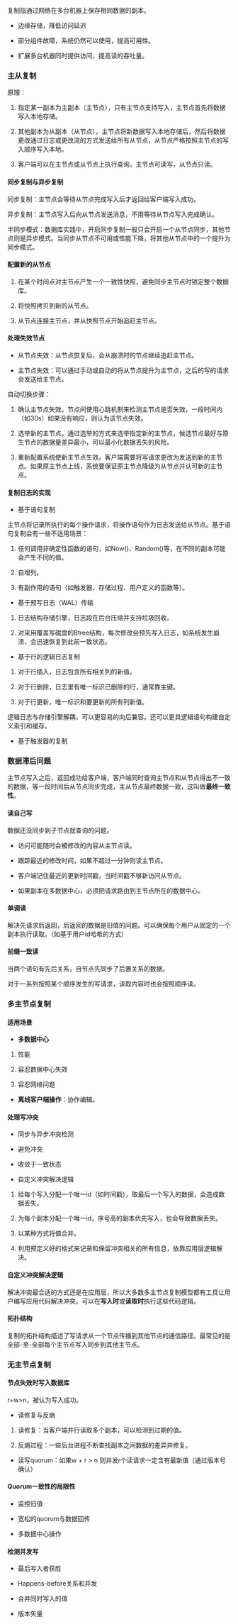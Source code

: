 复制指通过网络在多台机器上保存相同数据的副本。

- 边缘存储，降低访问延迟

- 部分组件故障，系统仍然可以使用，提高可用性。

- 扩展多台机器同时提供访问，提高读的吞吐量。

### 主从复制

原理：

1. 指定某一副本为主副本（主节点），只有主节点支持写入，主节点首先将数据写入本地存储。

2. 其他副本为从副本（从节点），主节点将新数据写入本地存储后，然后将数据更改通过日志或更改流的方式发送给所有从节点，从节点严格按照主节点的写入顺序写入本地。

3. 客户端可以在主节点或从节点上执行查询，主节点可读写，从节点只读。

#### 同步复制与异步复制

同步复制：主节点会等待从节点完成写入后才返回给客户端写入成功。

异步复制：主节点写入后向从节点发送消息，不用等待从节点写入完成确认。

半同步模式：数据库实践中，开启同步复制一般只会开启一个从节点同步，其他节点则是异步模式。当同步从节点不可用或性能下降，将其他从节点中的一个提升为同步模式。

#### 配置新的从节点

1. 在某个时间点对主节点产生一个一致性快照，避免同步主节点时锁定整个数据库。

2. 将快照拷贝到新的从节点。

3. 从节点连接主节点，并从快照节点开始追赶主节点。

#### 处理失效节点

- 从节点失效：从节点恢复后，会从崩溃时的节点继续追赶主节点。

- 主节点失效：可以通过手动或自动的将从节点提升为主节点，之后的写的请求会发送给主节点。

自动切换步骤：

1. 确认主节点失效。节点间使用心跳机制来检测主节点是否失效，一段时间内（如30s）如果没有响应，则认为该节点失效。

2. 选举新的主节点。通过选举的方式来选举指定新的主节点，候选节点最好与原生节点的数据量差异最小，可以最小化数据丢失的风险。

3. 重新配置系统使新主节点生效。客户端需要将写请求更改为发送到新的主节点。如果原主节点上线，系统要保证原主节点降级为从节点并认可新的主节点。

#### 复制日志的实现

- 基于语句复制

主节点将记录所执行的每个操作请求，将操作语句作为日志发送给从节点。基于语句复制会有一些不适用场景：

1. 任何调用非确定性函数的语句，如Now()、Random()等，在不同的副本可能会产生不同的值。

2. 自增列。

3. 有副作用的语句（如触发器、存储过程、用户定义的函数等）。

- 基于预写日志（WAL）传输

1. 日志结构存储引擎，日志段在后台压缩并支持垃圾回收。

2. 对采用覆盖写磁盘的Btree结构，每次修改会预先写入日志，如系统发生崩溃，会迅速恢复到此前一致状态。

- 基于行的逻辑日志复制

1. 对于行插入，日志包含所有相关列的新值。

2. 对于行删除，日志里有唯一标识已删除的行，通常靠主键。

3. 对于行更新，唯一标识和要更新的所有列新值。

逻辑日志与存储引擎解耦，可以更容易的向后兼容。还可以更具逻辑语句构建自定义索引和缓存。

- 基于触发器的复制

### 数据滞后问题

主节点写入之后，返回成功给客户端，客户端同时查询主节点和从节点得出不一致的数据，等一段时间后从节点同步完成，主从节点最终数据一致，这叫做**最终一致性**。

#### 读自己写

数据还没同步到子节点就查询的问题。

- 访问可能随时会被修改的内容从主节点读。

- 跟踪最近的修改时间，如果不超过一分钟则读主节点。

- 客户端记住最近的更新时间戳，当时间戳不够新访问从节点。

- 如果副本在多数据中心，必须把请求路由到主节点所在的数据中心。

#### 单调读

解决先请求后返回，后返回的数据是旧值的问题。可以确保每个用户从固定的一个副本执行读取。（如基于用户id哈希的方式）

#### 前缀一致读

当两个语句有先后关系，自节点先同步了后置关系的数据。

对于一系列按照某个顺序发生的写请求，读取内容时也会按照顺序读。

### 多主节点复制

#### 适用场景

- **多数据中心**

1. 性能

2. 容忍数据中心失效

3. 容忍网络问题

- **离线客户端操作**：协作编辑。

#### 处理写冲突

- 同步与异步冲突检测

- 避免冲突

- 收敛于一致状态

- 自定义冲突解决逻辑

1. 给每个写入分配一个唯一id（如时间戳），取最后一个写入的数据，会造成数据丢失。

2. 为每个副本分配一个唯一id，序号高的副本优先写入，也会导致数据丢失。

3. 以某种方式将值合并。

4. 利用预定义好的格式来记录和保留冲突相关的所有信息，依靠应用层逻辑解决。

#### 自定义冲突解决逻辑

解决冲突最合适的方式还是在应用层，所以大多数多主节点复制模型都有工具让用户编写应用代码解决冲突。可以在**写入时**或**读取时**执行这些代码逻辑。 

#### 拓扑结构

复制的拓扑结构描述了写请求从一个节点传播到其他节点的通信路径。最常见的是全部-至-全部每个主节点写入同步到其他主节点。

### 无主节点复制

#### 节点失效时写入数据库

r+w>n，被认为写入成功。

- 读修复与反熵

1. 读修复：当客户端并行读取多个副本，可以检测到过期的值。

2. 反熵过程：一些后台进程不断查找副本之间数据的差异并修复。

- 读写quorum：如果w + r > n 则并发r个读请求一定含有最新值（通过版本号确认）

#### Quorum一致性的局限性

- 监控旧值

- 宽松的quorum与数据回传

- 多数据中心操作

#### 检测并发写

- 最后写入者获胜

- Happens-before关系和并发

- 合并同时写入的值

- 版本矢量

